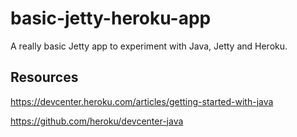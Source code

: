 basic-jetty-heroku-app
======================

A really basic Jetty app to experiment with Java, Jetty and Heroku.

Resources
---------

https://devcenter.heroku.com/articles/getting-started-with-java

https://github.com/heroku/devcenter-java
